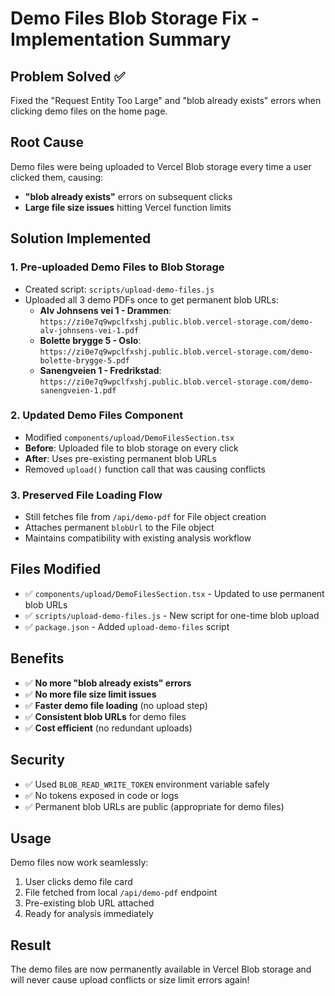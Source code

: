 # Demo Files Blob Storage Fix - Implementation Summary

## Problem Solved ✅
Fixed the "Request Entity Too Large" and "blob already exists" errors when clicking demo files on the home page.

## Root Cause
Demo files were being uploaded to Vercel Blob storage every time a user clicked them, causing:
- **"blob already exists"** errors on subsequent clicks
- **Large file size issues** hitting Vercel function limits

## Solution Implemented

### 1. Pre-uploaded Demo Files to Blob Storage
- Created script: `scripts/upload-demo-files.js`
- Uploaded all 3 demo PDFs once to get permanent blob URLs:
  - **Alv Johnsens vei 1 - Drammen**: `https://zi0e7q9wpclfxshj.public.blob.vercel-storage.com/demo-alv-johnsens-vei-1.pdf`
  - **Bolette brygge 5 - Oslo**: `https://zi0e7q9wpclfxshj.public.blob.vercel-storage.com/demo-bolette-brygge-5.pdf`  
  - **Sanengveien 1 - Fredrikstad**: `https://zi0e7q9wpclfxshj.public.blob.vercel-storage.com/demo-sanengveien-1.pdf`

### 2. Updated Demo Files Component
- Modified `components/upload/DemoFilesSection.tsx`
- **Before**: Uploaded file to blob storage on every click
- **After**: Uses pre-existing permanent blob URLs
- Removed `upload()` function call that was causing conflicts

### 3. Preserved File Loading Flow
- Still fetches file from `/api/demo-pdf` for File object creation
- Attaches permanent `blobUrl` to the File object
- Maintains compatibility with existing analysis workflow

## Files Modified
- ✅ `components/upload/DemoFilesSection.tsx` - Updated to use permanent blob URLs
- ✅ `scripts/upload-demo-files.js` - New script for one-time blob upload
- ✅ `package.json` - Added `upload-demo-files` script

## Benefits
- ✅ **No more "blob already exists" errors**
- ✅ **No more file size limit issues** 
- ✅ **Faster demo file loading** (no upload step)
- ✅ **Consistent blob URLs** for demo files
- ✅ **Cost efficient** (no redundant uploads)

## Security
- ✅ Used `BLOB_READ_WRITE_TOKEN` environment variable safely
- ✅ No tokens exposed in code or logs
- ✅ Permanent blob URLs are public (appropriate for demo files)

## Usage
Demo files now work seamlessly:
1. User clicks demo file card
2. File fetched from local `/api/demo-pdf` endpoint  
3. Pre-existing blob URL attached
4. Ready for analysis immediately

## Result
The demo files are now permanently available in Vercel Blob storage and will never cause upload conflicts or size limit errors again!
